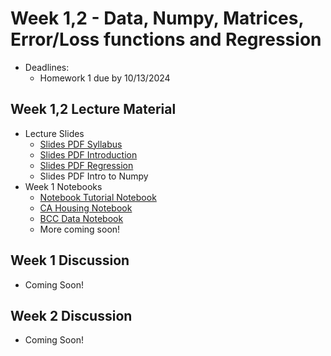 # Week 1,2 - Data, Numpy, Matrices, Error/Loss functions and Regression
- Deadlines:
  - Homework 1 due by 10/13/2024

## Week 1,2 Lecture Material
  - Lecture Slides 
    - [Slides PDF Syllabus](https://drive.google.com/file/d/1Z1YAuV2wc8WJWwqeefyKtFC56LdOwCSY/view?usp=sharing) 
    - [Slides PDF Introduction](https://drive.google.com/file/d/19pqHuwniVynCsjlvVNvaXG5mYo_dvq3F/view?usp=sharing)
    - [Slides PDF Regression](https://drive.google.com/file/d/1aC1OjxVgIUmKyj7jbHoldeh-7EO4Kgwy/view?usp=sharing)
    - Slides PDF Intro to Numpy
  - Week 1 Notebooks
    - [Notebook Tutorial Notebook](https://colab.research.google.com/drive/1NGS-A5nUNNaTo2hq-mfcIty_BHXZkbPJ?usp=sharing)
    - [CA Housing Notebook](https://colab.research.google.com/drive/1jgNKGCGIkKaBXAAfRxOAhNSO4b4B7Bo2?usp=sharing)
    - [BCC Data Notebook](https://colab.research.google.com/drive/1ksEGL7SJ_wutCIyPYx7Loe5EPdOij6dJ?usp=sharing)
    - More coming soon!
## Week 1 Discussion
  - Coming Soon!
## Week 2 Discussion
  - Coming Soon!


